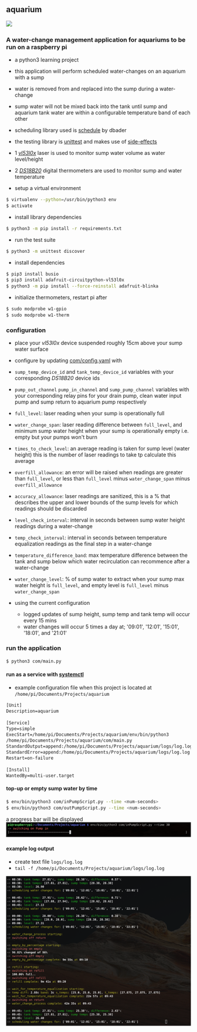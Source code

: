 ## aquarium
![](https://github.com/JayWebDevCom/aquarium/workflows/Python%20CI/badge.svg)

### A water-change management application for aquariums to be run on a raspberry pi
- a python3 learning project
- this application will perform scheduled water-changes on an aquarium with a sump
- water is removed from and replaced into the sump during a water-change
- sump water will not be mixed back into the tank until sump and aquarium tank water are within a configurable temperature band of each other


- scheduling library used is [schedule][scheduling-library] by dbader
- the testing library is [unittest] and makes use of [side-effects]


- 1 [_vl53l0x_][laser-distance-sensor] laser is used to monitor sump  water volume as water level/height
- 2 [_DS18B20_][digital-temp-sensor] digital thermometers are used to monitor sump and water temperature


- setup a virtual environment
```bash
$ virtualenv --python=/usr/bin/python3 env
$ activate
```

- install library dependencies
```bash
$ python3 -m pip install -r requirements.txt
```

- run the test suite
```bash
$ python3 -m unittest discover
```

- install dependencies
```bash
$ pip3 install busio
$ pip3 install adafruit-circuitpython-vl53l0x
$ python3 -m pip install --force-reinstall adafruit-blinka
```

- initialize thermometers, restart pi after
```bash
$ sudo modprobe w1-gpio
$ sudo modprobe w1-therm
```

### configuration
- place your _vl53l0x_ device suspended roughly 15cm above your sump water surface
- configure by updating [com/config.yaml](com/config.yaml) with
- `sump_temp_device_id` and `tank_temp_device_id` variables with your corresponding _DS18B20_  device ids
- `pump_out_channel` `pump_in_channel` and `sump_pump_channel` variables with your corresponding relay pins for your drain pump, clean water input pump and sump return to aquarium pump respectively
- `full_level`: laser reading when your sump is operationally full
- `water_change_span`: laser reading difference between `full_level`, and minimum sump water height when your sump is operationally empty i.e. empty but your pumps won't burn
- `times_to_check_level`: an average reading is taken for sump level (water height) this is the number of laser readings to take tp calculate this average
- `overfill_allowance`: an error will be raised when readings are greater than `full_level`, or less than `full_level` minus `water_change_span` minus `overfill_allowance`
- `accuracy_allowance`: laser readings are sanitized, this is a % that describes the upper and lower bounds of the sump levels for which readings should be discarded 
- `level_check_interval`: interval in seconds between sump water height readings during a water-change
- `temp_check_interval`:  interval in seconds between temperature equalization readings as the final step in a water-change
- `temperature_difference_band`: max temperature difference between the tank and sump below which water recirculation can recommence after a water-change
- `water_change_level`: % of sump water to extract when your sump max water height is `full_level`, and empty level is `full_level` minus `water_change_span`


- using the current configuration 
  - logged updates of sump height, sump temp and tank temp will occur every 15 mins
  - water changes will occur 5 times a day at; '09:01', '12:01', '15:01', '18:01', and '21:01'
  
### run the application
```bash
$ python3 com/main.py
```

#### run as a service with [systemctl]
 - example configuration file when this project is located at `/home/pi/Documents/Projects/aquarium`

```text
[Unit]
Description=aquarium

[Service]
Type=simple
ExecStart=/home/pi/Documents/Projects/aquarium/env/bin/python3 /home/pi/Documents/Projects/aquarium/com/main.py
StandardOutput=append:/home/pi/Documents/Projects/aquarium/logs/log.log
StandardError=append:/home/pi/Documents/Projects/aquarium/logs/log.log
Restart=on-failure

[Install]
WantedBy=multi-user.target
```

#### top-up or empty sump water by time
```bash
$ env/bin/python3 com/inPumpScript.py --time <num-seconds>
$ env/bin/python3 com/outPumpScript.py --time <num-seconds>
```
a progress bar will be displayed
![add water log](images/add_water_log.png?raw=true "Add Water Log")

#### example log output
 - create text file `logs/log.log`
 - `tail -f /home/pi/Documents/Projects/aquarium/logs/log.log`

![tail log output](images/log_output.png?raw=true "Tail Log Output")


[scheduling-library]: https://github.com/dbader/schedule
[unittest]: (https://docs.python.org/3/library/unittest.html)
[side-effects]: https://docs.python.org/3/library/unittest.mock.html#quick-guide
[systemctl]: https://www.liquidweb.com/kb/what-is-systemctl-an-in-depth-overview/
[laser-distance-sensor]: https://www.hobbytronics.co.uk/vl53l0x
[digital-temp-sensor]: https://shop.pimoroni.com/products/ds18b20-programmable-resolution-1-wire-digital-thermometer
